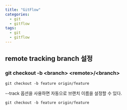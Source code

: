 ```yaml
---
title: "GitFlow"
categories:
  - git
  - gitflow
tags:
  - git
  - gitflow
---
```



## remote tracking branch 설정

### git checkout -b \<branch> \<remote>/\<branch>
```git
git checkout -b feature origin/feature
```

--track 옵션을 사용하면 자동으로 브랜치 이름을 설정할 수 있다.
```git
git checkout -b feature origin/feature
```
